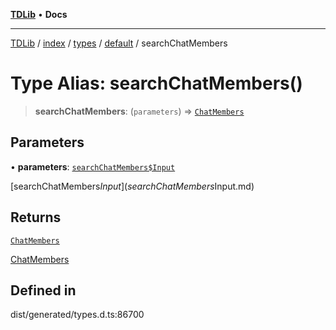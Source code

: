 [**TDLib**](../../../../../../README.md) • **Docs**

***

[TDLib](../../../../../../modules.md) / [index](../../../../../README.md) / [types](../../../README.md) / [default](../README.md) / searchChatMembers

# Type Alias: searchChatMembers()

> **searchChatMembers**: (`parameters`) => [`ChatMembers`](ChatMembers.md)

## Parameters

• **parameters**: [`searchChatMembers$Input`](searchChatMembers$Input.md)

[searchChatMembers$Input](searchChatMembers$Input.md)

## Returns

[`ChatMembers`](ChatMembers.md)

[ChatMembers](ChatMembers.md)

## Defined in

dist/generated/types.d.ts:86700
